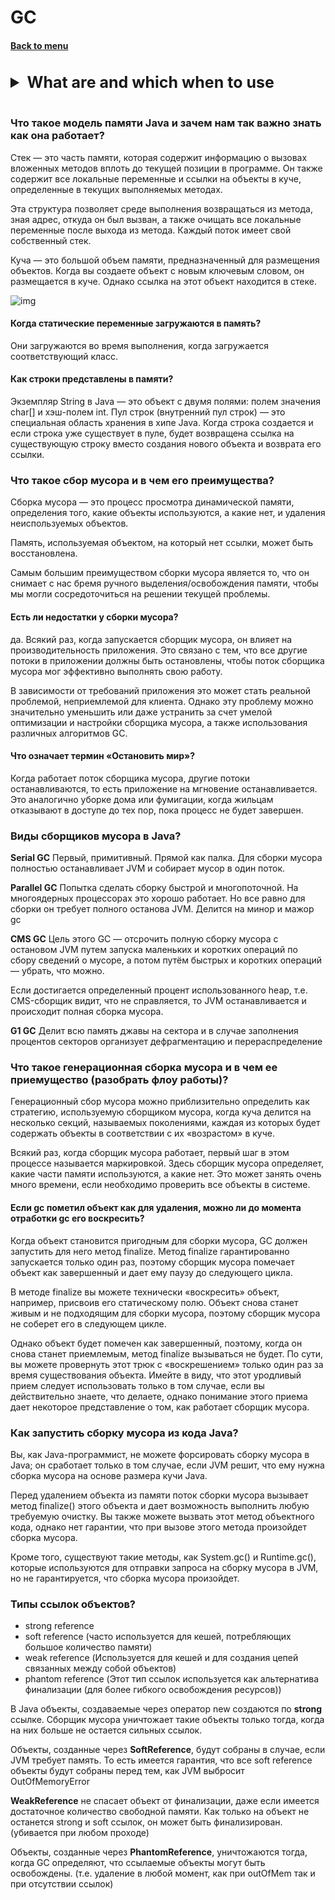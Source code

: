 <h1>GC</h1> 
<h4> 

[Back to menu](..%2FMenu.md)

</h4>

<br>
<details>
    <summary style="font-size: 25px;">
        <b>
         What are and which when to use
        </b>
    </summary>
<br>

* Serial Garbage Collector
* Parallel Garbage Collector
* Concurrent Mark Sweep (CMS)
* Garbage First (G1)

The **Serial** garbage collector is well suited for single-threaded environments.
It uses a single thread for garbage collection.
It works by holding all application threads.
(Suitable for 1 core situation only)

**Parallel** is the default garbage collector used by the JVM.
The operation of the parallel garbage collector is the same as that of the sequential one.
except that it runs on multiple build threads.
(Suitable for standard situations)

**CMS** - It does not freeze application threads during garbage collection.
GC threads run concurrently with application threads, but pay more
CPU usage.

**G1** - used if we have a large (more than 4 GB) memory (heap).
He divides everything into fragments. But there are problems with fragmentation, and because of this
it needs more memory.

</details>
<br>

### Что такое модель памяти Java и зачем нам так важно знать как она работает?

Стек — это часть памяти, которая содержит информацию о вызовах вложенных методов вплоть 
до текущей позиции в программе. Он также содержит все локальные переменные и ссылки на объекты в куче, 
определенные в текущих выполняемых методах.

Эта структура позволяет среде выполнения возвращаться из метода, зная адрес, 
откуда он был вызван, а также очищать все локальные переменные после выхода из метода. 
Каждый поток имеет свой собственный стек.

Куча — это большой объем памяти, предназначенный для размещения объектов. 
Когда вы создаете объект с новым ключевым словом, он размещается в куче. 
Однако ссылка на этот объект находится в стеке.

![img](https://1.bp.blogspot.com/-IjobuH82T1U/XvJSY5dan4I/AAAAAAAACdk/HHQmUZGodfIB4Ik8XBGxgFHugA-Su3MewCLcBGAsYHQ/s640/java-memory-management-and-garbage-collection-working.jpg)

#### Когда статические переменные загружаются в память?

Они загружаются во время выполнения, когда загружается соответствующий класс.

####  Как строки представлены в памяти?

Экземпляр String в Java — это объект с двумя полями: полем значения char[] и хэш-полем int. 
Пул строк (внутренний пул строк) — это специальная область хранения в хипе Java. 
Когда строка создается и если строка уже существует в пуле, будет возвращена ссылка на существующую 
строку вместо создания нового объекта и возврата его ссылки.

### Что такое сбор мусора и в чем его преимущества?

Сборка мусора — это процесс просмотра динамической памяти, определения того, 
какие объекты используются, а какие нет, и удаления неиспользуемых объектов.

Память, используемая объектом, на который нет ссылки, может быть восстановлена.

Самым большим преимуществом сборки мусора является то, что он снимает с нас бремя ручного 
выделения/освобождения памяти, чтобы мы могли сосредоточиться на решении текущей проблемы.

#### Есть ли недостатки у сборки мусора?

да. Всякий раз, когда запускается сборщик мусора, он влияет на производительность приложения. 
Это связано с тем, что все другие потоки в приложении должны быть остановлены, 
чтобы поток сборщика мусора мог эффективно выполнять свою работу.

В зависимости от требований приложения это может стать реальной проблемой, неприемлемой для клиента. 
Однако эту проблему можно значительно уменьшить или даже устранить за счет умелой оптимизации 
и настройки сборщика мусора, а также использования различных алгоритмов GC.

#### Что означает термин «Остановить мир»?

Когда работает поток сборщика мусора, другие потоки останавливаются, 
то есть приложение на мгновение останавливается. 
Это аналогично уборке дома или фумигации, когда жильцам отказывают в доступе до тех пор, 
пока процесс не будет завершен.

### Виды сборщиков мусора в Java?

**Serial GC**
Первый, примитивный. Прямой как палка. Для сборки мусора полностью останавливает JVM и собирает мусор в один поток.

**Parallel GC**
Попытка сделать сборку быстрой и многопоточной. На многоядерных процессорах это хорошо работает. 
Но все равно для сборки он требует полного останова JVM. Делится на минор и мажор gc

**CMS GC**
Цель этого GC — отсрочить полную сборку мусора с остановом JVM путем 
запуска маленьких и коротких операций по сбору сведений о мусоре, 
а потом путём быстрых и коротких операций — убрать, что можно.

Если достигается определенный процент использованного heap, т.е. CMS-сборщик видит, 
что не справляется, то JVM останавливается и происходит полная сборка мусора.

**G1 GC**
Делит всю память джавы на сектора и в случае заполнения процентов секторов организует дефрагментацию и перераспределение

### Что такое генерационная сборка мусора и в чем ее приемущество (разобрать флоу работы)?

Генерационный сбор мусора можно приблизительно определить как стратегию, 
используемую сборщиком мусора, когда куча делится на несколько секций, 
называемых поколениями, каждая из которых будет содержать объекты в соответствии с их «возрастом» в куче.

Всякий раз, когда сборщик мусора работает, первый шаг в этом процессе называется маркировкой. 
Здесь сборщик мусора определяет, какие части памяти используются, а какие нет. 
Это может занять очень много времени, если необходимо проверить все объекты в системе.

#### Если gc пометил объект как для удаления, можно ли до момента отработки gc его воскресить?

Когда объект становится пригодным для сборки мусора, GC должен запустить для него метод finalize. 
Метод finalize гарантированно запускается только один раз, поэтому сборщик мусора помечает объект 
как завершенный и дает ему паузу до следующего цикла.

В методе finalize вы можете технически «воскресить» объект, например, 
присвоив его статическому полю. 
Объект снова станет живым и не подходящим для сборки мусора, 
поэтому сборщик мусора не соберет его в следующем цикле.

Однако объект будет помечен как завершенный, поэтому, 
когда он снова станет приемлемым, метод finalize вызываться не будет. 
По сути, вы можете провернуть этот трюк с «воскрешением» только один раз за время существования объекта. 
Имейте в виду, что этот уродливый прием следует использовать только в том случае, 
если вы действительно знаете, что делаете, однако понимание этого приема дает некоторое представление о том, 
как работает сборщик мусора.

### Как запустить сборку мусора из кода Java?

Вы, как Java-программист, не можете форсировать сборку мусора в Java; 
он сработает только в том случае, если JVM решит, что ему нужна сборка мусора на основе размера кучи Java.

Перед удалением объекта из памяти поток сборки мусора вызывает метод finalize() 
этого объекта и дает возможность выполнить любую требуемую очистку. 
Вы также можете вызвать этот метод объектного кода, однако нет гарантии, 
что при вызове этого метода произойдет сборка мусора.

Кроме того, существуют такие методы, как System.gc() и Runtime.gc(), 
которые используются для отправки запроса на сборку мусора в JVM, но не гарантируется, 
что сборка мусора произойдет.

### Типы ссылок объектов?

- strong reference
- soft reference    (часто используется для кешей, потребляющих большое количество памяти)
- weak reference    (Используется для кешей и для создания цепей связанных между собой объектов)
- phantom reference (Этот тип ссылок используется как альтернатива финализации (для более гибкого освобождения ресурсов))

В Java объекты, создаваемые через оператор new создаются по **strong** ссылке. 
Сборщик мусора уничтожает такие объекты только тогда, когда на них больше не остается сильных ссылок.

Объекты, созданные через **SoftReference**, будут собраны в случае, если JVM требует память. 
То есть имеется гарантия, что все soft reference объекты будут собраны перед тем, 
как JVM выбросит OutOfMemoryError

**WeakReference** не спасает объект от финализации, даже если имеется достаточное количество свободной памяти. 
Как только на объект не останется strong и soft ссылок, он может быть финализирован.
(убивается при любом проходе)

Объекты, созданные через **PhantomReference**, уничтожаются тогда, когда GC определяют, 
что ссылаемые объекты могут быть освобождены. 
(т.е. удаление в любой момент, как при outOfMem так и при отсутствии ссылок)






